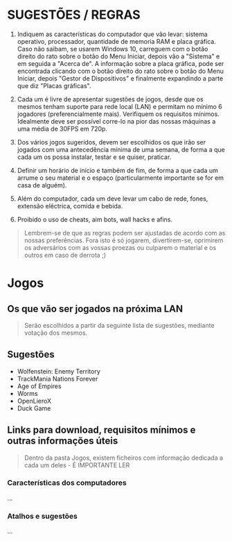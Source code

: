 # SUGESTÕES / REGRAS

1. Indiquem as características do computador que vão levar: sistema operativo, processador, quantidade de memoria RAM e placa gráfica. Caso não saibam, se usarem Windows 10, carreguem com o botão direito do rato sobre o botão do Menu Iniciar, depois vão a "Sistema" e em seguida a "Acerca de". A informação sobre a placa gráfica, pode ser encontrada clicando com o botão direito do rato sobre o botão do Menu Iniciar, depois "Gestor de Dispositivos" e finalmente expandindo a parte que diz "Placas gráficas".

2. Cada um é livre de apresentar sugestões de jogos, desde que os mesmos tenham suporte para rede local (LAN) e permitam no mínimo 6 jogadores (preferencialmente mais). Verifiquem os requisitos mínimos. Idealmente deve ser possível corre-lo na pior das nossas máquinas a uma média de 30FPS em 720p.

3. Dos vários jogos sugeridos, devem ser escolhidos os que irão ser jogados com uma antecedência mínima de uma semana, de forma a que cada um os possa instalar, testar e se quiser, praticar.

4. Definir um horário de início e também de fim, de forma a que cada um arrume o seu material e o espaço (particularmente importante se for em casa de alguém).

5. Além do computador, cada um deve levar um cabo de rede, fones, extensão eléctrica, comida e bebida.

6. Proibido o uso de cheats, aim bots, wall hacks e afins.

> Lembrem-se de que as regras podem ser ajustadas de acordo com as nossas preferências. Fora isto é só jogarem, divertirem-se, oprimirem os adversários com as vossas proezas ou culparem o material e os outros em caso de derrota ;)

# Jogos 

## Os que vão ser jogados na próxima LAN

> Serão escolhidos a partir da seguinte lista de sugestões, mediante votação dos mesmos.

## Sugestões

- Wolfenstein: Enemy Territory
- TrackMania Nations Forever 
- Age of Empires
- Worms
- OpenLieroX
- Duck Game

## Links para download, requisitos mínimos e outras informações úteis

> Dentro da pasta Jogos, existem ficheiros com informação dedicada a cada um deles - É IMPORTANTE LER


### Características dos computadores

...

### Atalhos e sugestões 

...

